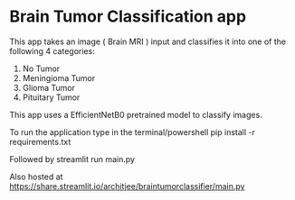 # Brain Tumor Classification app
This app takes an image ( Brain MRI ) input and classifies it into one of the following 4 categories:
1. No Tumor
2. Meningioma Tumor
3. Glioma Tumor
4. Pituitary Tumor

This app uses a EfficientNetB0 pretrained model to classify images. 


To run the application type in the terminal/powershell 
pip install -r requirements.txt

Followed by 
streamlit run main.py

Also hosted at https://share.streamlit.io/architjee/braintumorclassifier/main.py

